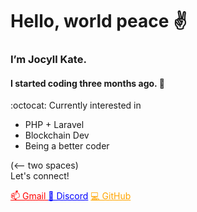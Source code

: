 <h1>Hello, world peace ✌️</h1>

<h3><strong>I’m Jocyll Kate.</strong></h3>
<h4>I started coding three months ago. 🚀 </h4>

<div>:octocat: Currently interested in
<ul>
  <li>PHP + Laravel</li>
  <li>Blockchain Dev</li>
  <li>Being a better coder</li>
</ul></div>(<-- two spaces)
 
<div>Let's connect!
<p><a href="mailto:joxcarriedo@gmail.com" style="color:red;">📫  Gmail </a>
<a href="https:/discord.com/users/joxxiee#0352" style="color:blue;">🔋 Discord</a>
<a href="https:/github.com/jmcarried" style="color:orange;">💻 GitHub</a></p><div>
  

<!---
jmcarriedo/jmcarriedo is a ✨ special ✨ repository because its `README.md` (this file) appears on your GitHub profile.
You can click the Preview link to take a look at your changes.
--->
